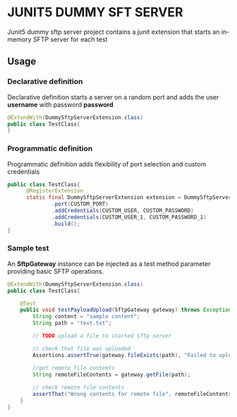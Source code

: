 # JUNIT5 DUMMY SFT SERVER
Junit5 dummy sftp server project contains a junit extension that starts an in-memory SFTP server for each test

## Usage 

### Declarative definition

Declarative definition starts a server on a random port and adds the user **username** with password **password** 

```java
@ExtendWith(DummySftpServerExtension.class)
public class TestClass{
}
```

### Programmatic definition

Programmatic definition adds flexibility of port selection and custom credentials

```java
public class TestClass{
      @RegisterExtension
      static final DummySftpServerExtension extension = DummySftpServerExtension.Builder.create()
              .port(CUSTOM_PORT)
              .addCredentials(CUSTOM_USER, CUSTOM_PASSWORD)
              .addCredentials(CUSTOM_USER_1, CUSTOM_PASSWORD_1)
              .build();
}
```

### Sample test

An **SftpGateway** instance can be injected as a test method parameter providing basic SFTP operations.

```java
@ExtendWith(DummySftpServerExtension.class)
public class TestClass{

    @Test
    public void testPayloadUpload(SftpGateway gateway) throws Exception {
        String content = "sample content";
        String path = "text.txt";

        // TODO upload a file to started sftp server

        // check that file was uploaded
        Assertions.assertTrue(gateway.fileExists(path), "Failed to upload file to SFTP server");

        //get remote file contents
        String remoteFileContents = gateway.getFile(path);
        
        // check remote file contents
        assertThat("Wrong contents for remote file", remoteFileContents, equalTo(content));
    }
}
```